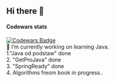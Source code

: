 ## Hi there 👋
#### Codewars stats
[![Codewars Badge](https://www.codewars.com/users/Pablo1644/badges/large?theme=light)](https://www.codewars.com/users/Pablo1644) </br>
🔭 I’m currently working on learning Java.</br>
1."Java od podstaw" done   
2. "GetProJava" done </br>
3. "SpringReady" done </br>
4. Algorithms freom book in progress..


